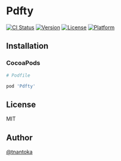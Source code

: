 # Pdfty

[![CI Status](http://img.shields.io/travis/tnantoka/Pdfty.svg?style=flat)](https://travis-ci.org/tnantoka/Pdfty)
[![Version](https://img.shields.io/cocoapods/v/Pdfty.svg?style=flat)](http://cocoapods.org/pods/Pdfty)
[![License](https://img.shields.io/cocoapods/l/Pdfty.svg?style=flat)](http://cocoapods.org/pods/Pdfty)
[![Platform](https://img.shields.io/cocoapods/p/Pdfty.svg?style=flat)](http://cocoapods.org/pods/Pdfty)

## Installation

### CocoaPods

```ruby
# Podfile

pod 'Pdfty'
```

## License

MIT

## Author

[@tnantoka](https://twitter.com/tnantoka)

